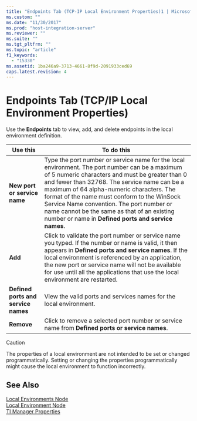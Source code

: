 ```yaml
---
title: "Endpoints Tab (TCP-IP Local Environment Properties)1 | Microsoft Docs"
ms.custom: ""
ms.date: "11/30/2017"
ms.prod: "host-integration-server"
ms.reviewer: ""
ms.suite: ""
ms.tgt_pltfrm: ""
ms.topic: "article"
f1_keywords: 
  - "15330"
ms.assetid: 1ba246a9-3713-4661-8f9d-2091933ced69
caps.latest.revision: 4
---
```

# Endpoints Tab (TCP/IP Local Environment Properties)
Use the **Endpoints** tab to view, add, and delete endpoints in the local environment definition.  
  
|Use this|To do this|  
|--------------|----------------|  
|**New port or service name**|Type the port number or service name for the local environment. The port number can be a maximum of 5 numeric characters and must be greater than 0 and fewer than 32768. The service name can be a maximum of 64 alpha-numeric characters. The format of the name must conform to the WinSock Service Name convention. The port number or name cannot be the same as that of an existing number or name in **Defined ports and service names**.|  
|**Add**|Click to validate the port number or service name you typed. If the number or name is valid, it then appears in **Defined ports and service names**. If the local environment is referenced by an application, the new port or service name will not be available for use until all the applications that use the local environment are restarted.|  
|**Defined ports and service names**|View the valid ports and services names for the local environment.|  
|**Remove**|Click to remove a selected port number or service name from **Defined ports or service names**.|  
  
> [!CAUTION]
>  The properties of a local environment are not intended to be set or changed programmatically. Setting or changing the properties programmatically might cause the local environment to function incorrectly.  
  
## See Also  
 [Local Environments Node](../core/local-environments-node2.md)   
 [Local Environment Node](../core/local-environment-node1.md)   
 [TI Manager Properties](../core/ti-manager-properties1.md)